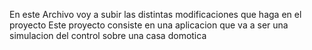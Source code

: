 En este Archivo voy a subir las distintas modificaciones que haga en el proyecto
Este proyecto consiste en una aplicacion que va a ser una simulacion del control sobre
una casa domotica
